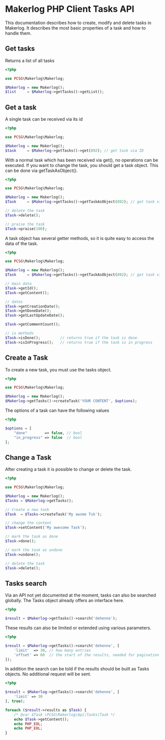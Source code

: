 Makerlog PHP Client Tasks API
======

This documentation describes how to create, modify and delete tasks in Makerlog. 
It describes the most basic properties of a task and how to handle them.

Get tasks
----

Returns a list of all tasks

```php
<?php

use PCSG\Makerlog\Makerlog;

$Makerlog = new Makerlog();
$list     = $Makerlog->getTasks()->getList();
```


Get a task
------

A single task can be received via its id

```php
<?php

use PCSG\Makerlog\Makerlog;

$Makerlog = new Makerlog();
$task     = $Makerlog->getTasks()->get(892); // get task via ID
```

With a normal task which has been received via get(), no operations can be executed. 
If you want to change the task, you should get a task object. This can be done via getTaskAsObject().


```php
<?php

use PCSG\Makerlog\Makerlog;

$Makerlog = new Makerlog();
$Task     = $Makerlog->getTasks()->getTaskAsObject(892); // get task via ID

// delete the task
$Task->delete();

// praise the task
$Task->praise(100);
```

A task object has several getter methods, so it is quite easy to access the data of the task.

```php
<?php

use PCSG\Makerlog\Makerlog;

$Makerlog = new Makerlog();
$Task     = $Makerlog->getTasks()->getTaskAsObject(892); // get task via ID

// main data
$Task->getId();
$Task->getContent();

// dates
$Task->getCreationDate();
$Task->getDoneDate();
$Task->getLastUpdateDate();

$Task->getCommentCount();

// is methods
$Task->isDone();         // returns true if the task is done
$Task->isInProgress();   // returns true if the task is in progress
```

Create a Task
------

To create a new task, you must use the tasks object.


```php
<?php

use PCSG\Makerlog\Makerlog;

$Makerlog = new Makerlog();
$Makerlog->getTasks()->createTask('YOUR CONTENT', $options);
```

The options of a task can have the following values

```php
<?php

$options = [
    "done"        => false, // bool
    "in_progress" => false  // bool
];

```

Change a Task
------

After creating a task it is possible to change or delete the task.

```php
<?php

use PCSG\Makerlog\Makerlog;

$Makerlog = new Makerlog();
$Tasks = $Makerlog->getTasks();

// Create a new task
$Task  = $Tasks->createTask('My awsme Tsk');

// change the content
$Task->setContent('My awesome Task');

// mark the task as done
$Task->done();

// mark the task as undone
$Task->undone();

// delete the task
$Task->delete();

```

Tasks search
------

Via an API not yet documented at the moment, tasks can also be searched globally. The Tasks object already offers an interface here.

```php
<?php

$result = $Makerlog->getTasks()->search('dehenne');
```

These results can also be limited or extended using various parameters.

```php
<?php

$result = $Makerlog->getTasks()->search('dehenne', [
    'limit'  => 30, // how many entries
    'offset' => 60  // the start of the results, needed for pagination
]);

```

In addition the search can be told if the results should be built as Tasks objects. 
No additional request will be sent.

```php
<?php

$result = $Makerlog->getTasks()->search('dehenne', [
    'limit' => 30
], true);

foreach ($result->results as $Task) {
    /* @var $Task \PCSG\Makerlog\Api\Tasks\Task */
    echo $Task->getContent();
    echo PHP_EOL;
    echo PHP_EOL;
}

```